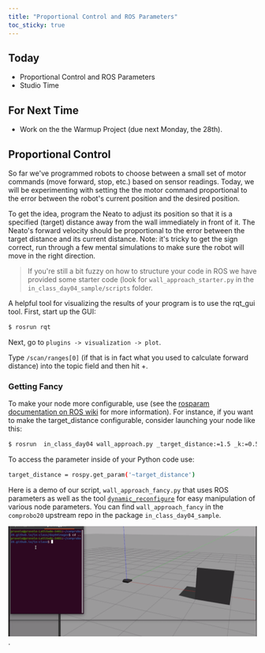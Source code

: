 ```yaml
---
title: "Proportional Control and ROS Parameters"
toc_sticky: true
---
```


## Today
* Proportional Control and ROS Parameters
* Studio Time

## For Next Time
* Work on the <a-no-proxy href="../assignments/warmup_project" data-canvas="https://olin.instructure.com/courses/143/assignments/440">the Warmup Project</a-no-proxy> (due next Monday, the 28th).


## Proportional Control

So far we've programmed robots to choose between a small set of motor commands (move forward, stop, etc.) based on sensor readings.  Today, we will be experimenting with setting the the motor command  proportional to the error between the robot's current position and the desired position.

To get the idea, program the Neato to adjust its position so that it is a specified (target) distance away from the wall immediately in front of it.  The Neato's forward velocity should be proportional to the error between the target distance and its current distance.  Note: it's tricky to get the sign correct, run through a few mental simulations to make sure the robot will move in the right direction.

> If you're still a bit fuzzy on how to structure your code in ROS we have provided some starter code (look for ``wall_approach_starter.py`` in the ``in_class_day04_sample/scripts`` folder.

A helpful tool for visualizing the results of your program is to use the <a-no-proxy href="http://wiki.ros.org/rqt/UserGuide">rqt_gui tool</a-no-proxy>.  First, start up the GUI:

```bash
$ rosrun rqt
```

Next, go to ``plugins -> visualization -> plot``.

Type ``/scan/ranges[0]`` (if that is in fact what you used to calculate forward distance) into the topic field and then hit +.

### Getting Fancy

To make your node more configurable, use (see the [rosparam documentation on ROS wiki](http://wiki.ros.org/rospy/Overview/Parameter%20Server) for more information).  For instance, if you want to make the target_distance configurable, consider launching your node like this:

```bash
$ rosrun  in_class_day04 wall_approach.py _target_distance:=1.5 _k:=0.5
```

To access the parameter inside of your Python code use:

```bash
target_distance = rospy.get_param('~target_distance')
```

Here is a demo of our script, ``wall_approach_fancy.py`` that uses ROS parameters as well as the tool [``dynamic_reconfigure``](http://wiki.ros.org/dynamic_reconfigure/Tutorials) for easy manipulation of various node parameters.  You can find ``wall_approach_fancy`` in the ``comprobo20`` upstream repo in the package ``in_class_day04_sample``.

![An animated Gif that shows a robot attempting to maintain a particular distance from a wall](day04images/wall_approach_fancy.gif).

